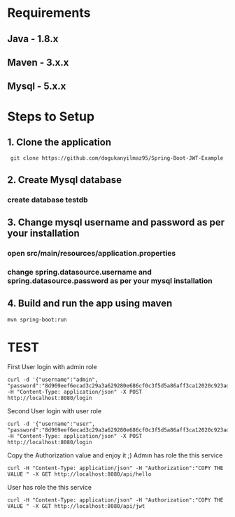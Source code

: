 # Requirements
## Java - 1.8.x

## Maven - 3.x.x

## Mysql - 5.x.x

# Steps to Setup
## 1. Clone the application
```
 git clone https://github.com/dogukanyilmaz95/Spring-Boot-JWT-Example
```

## 2. Create Mysql database

### create database testdb
## 3. Change mysql username and password as per your installation

### open src/main/resources/application.properties

### change spring.datasource.username and spring.datasource.password as per your mysql installation

## 4. Build and run the app using maven
```
mvn spring-boot:run
```
# TEST
First User login with admin role
```
curl -d '{"username":"admin", "password":"8d969eef6ecad3c29a3a629280e686cf0c3f5d5a86aff3ca12020c923adc6c92"}' -H "Content-Type: application/json" -X POST http://localhost:8080/login
```
Second User login with user role

```
curl -d '{"username":"user", "password":"8d969eef6ecad3c29a3a629280e686cf0c3f5d5a86aff3ca12020c923adc6c92"}' -H "Content-Type: application/json" -X POST http://localhost:8080/login
```

Copy the Authorization value and enjoy it ;)
Admın has role the this service
```
curl -H "Content-Type: application/json" -H "Authorization":"COPY THE VALUE " -X GET http://localhost:8080/api/hello
```

User has role the this service
```
curl -H "Content-Type: application/json" -H "Authorization":"COPY THE VALUE " -X GET http://localhost:8080/api/jwt
```


